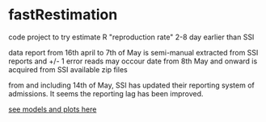 # fastRestimation
code project to try estimate R "reproduction rate" 2-8 day earlier than SSI

data report from 16th april to 7th of May is semi-manual extracted from SSI reports and +/- 1 error reads may occour
date from 8th May and onward is acquired from SSI available zip files

from and including 14th of May, SSI has updated their reporting system of admissions. It seems the reporting lag has been improved.


[see models and plots here](https://n3ca.shinyapps.io/fastRestimation/)

